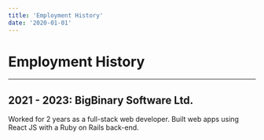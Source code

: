 ```yaml
---
title: 'Employment History'
date: '2020-01-01'
---
```


# Employment History

---

## 2021 - 2023: BigBinary Software Ltd.  
Worked for 2 years as a full-stack web developer. Built web apps using React JS with a Ruby on Rails back-end.  

&nbsp;